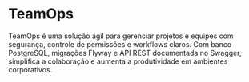 # TeamOps
TeamOps é uma solução ágil para gerenciar projetos e equipes com segurança, controle de permissões e workflows claros. Com banco PostgreSQL, migrações Flyway e API REST documentada no Swagger, simplifica a colaboração e aumenta a produtividade em ambientes corporativos.
